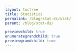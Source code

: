 ```yaml
---
layout: toctree
title: Statistics
permalink: /blog/stat-ds/stat/
parent: /blog/stat-ds/

previewchild: true
enumerategrandchild: true
previewgrandchild: true
---
```


